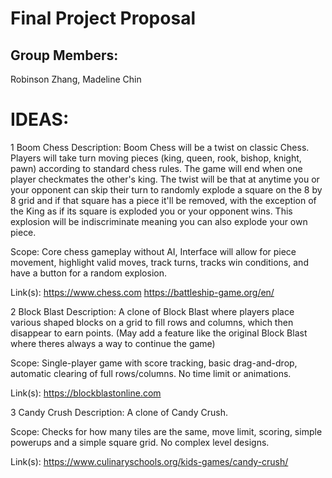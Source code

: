 # Final Project Proposal

## Group Members:

Robinson Zhang, Madeline Chin
       
# IDEAS:

1 Boom Chess
Description:
        Boom Chess will be a twist on classic Chess. Players will take turn moving pieces (king, queen, rook, bishop, knight, pawn) according to standard chess rules. The game will end when one player checkmates the other's king. The twist will be that at anytime you or your opponent can skip their turn to randomly explode a square on the 8 by 8 grid and if that square has a piece it'll be removed, with the exception of the King as if its square is exploded you or your opponent wins. This explosion will be indiscriminate meaning you can also explode your own piece. 
        
Scope: 
       Core chess gameplay without AI, Interface will allow for piece movement, highlight valid moves, track turns, tracks win conditions, and have a button for a random explosion.

Link(s):
        https://www.chess.com
        https://battleship-game.org/en/


2 Block Blast
Description:
       A clone of Block Blast where players place various shaped blocks on a grid to fill rows and columns, which then disappear to earn points. (May add a feature like the original Block Blast where theres always a way to continue the game) 
       
Scope:
       Single-player game with score tracking, basic drag-and-drop, automatic clearing of full rows/columns. No time limit or animations.

Link(s):
       https://blockblastonline.com

       
3 Candy Crush 
Description: 
       A clone of Candy Crush. 
       
Scope:
       Checks for how many tiles are the same, move limit, scoring, simple powerups and a simple square grid. No complex level designs.

Link(s):
       https://www.culinaryschools.org/kids-games/candy-crush/
       
